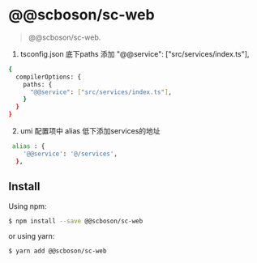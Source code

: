 # @@scboson/sc-web

> @@scboson/sc-web.

1. tsconfig.json 底下paths 添加 "@@service": ["src/services/index.ts"],

``` bash
{
  compilerOptions: {
    paths: {
      "@@service": ["src/services/index.ts"],
    }
  }
}
```

2. umi 配置项中 alias 低下添加services的地址

``` bash
 alias : {
    '@@service': '@/services',
  },
```

  

## Install

Using npm:

``` bash
$ npm install --save @@scboson/sc-web
```

or using yarn:

``` bash
$ yarn add @@scboson/sc-web
```
